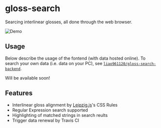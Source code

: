 # gloss-search

Searcing interlinear glosses, all done through the web browser.

![Demo](https://img.yongfu.name/gif/gloss-search-min.gif)

## Usage

Below describe the usage of the fontend (with data hosted online). To search your own data (i.e. data on your PC), see [`liao961120/gloss-search-backend`](https://github.com/liao961120/gloss-search-backend).

Will be available soon!

## Features

- Interlinear gloss alignment by [Leipzig.js](http://bdchauvette.net/leipzig.js)'s CSS Rules
- Regular Expression search supported
- Highlighting of matched strings in search reults
- Trigger data renewal by Travis CI